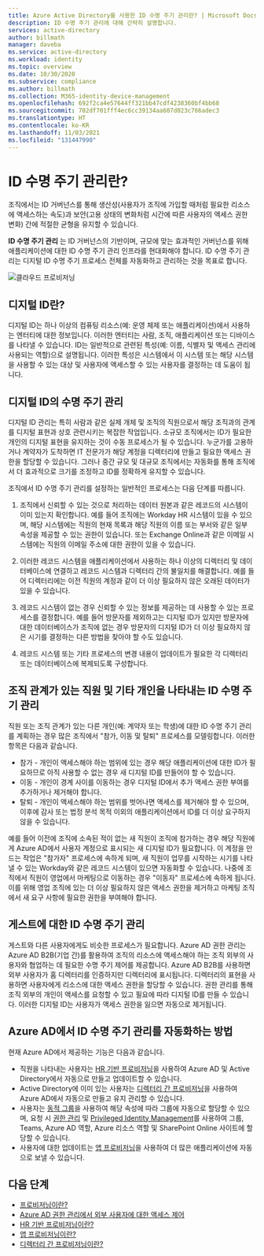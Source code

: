 ```yaml
---
title: Azure Active Directory를 사용한 ID 수명 주기 관리란? | Microsoft Docs
description: ID 수명 주기 관리에 대해 간략히 설명합니다.
services: active-directory
author: billmath
manager: daveba
ms.service: active-directory
ms.workload: identity
ms.topic: overview
ms.date: 10/30/2020
ms.subservice: compliance
ms.author: billmath
ms.collection: M365-identity-device-management
ms.openlocfilehash: 692f2ca4e57644ff321bb47cdf4238360bf4bb68
ms.sourcegitcommit: 702df701fff4ec6cc39134aa607d023c766adec3
ms.translationtype: HT
ms.contentlocale: ko-KR
ms.lasthandoff: 11/03/2021
ms.locfileid: "131447990"
---
```

# <a name="what-is-identity-lifecycle-management"></a>ID 수명 주기 관리란?

조직에서는 ID 거버넌스를 통해 생산성(사용자가 조직에 가입할 때처럼 필요한 리소스에 액세스하는 속도)과 보안(고용 상태의 변화처럼 시간에 따른 사용자의 액세스 권한 변화) 간에 적절한 균형을 유지할 수 있습니다.

**ID 수명 주기 관리** 는 ID 거버넌스의 기반이며, 규모에 맞는 효과적인 거버넌스를 위해 애플리케이션에 대한 ID 수명 주기 관리 인프라를 현대화해야 합니다. ID 수명 주기 관리는 디지털 ID 수명 주기 프로세스 전체를 자동화하고 관리하는 것을 목표로 합니다. 

![클라우드 프로비저닝](media/what-is-provisioning/cloud-1.png)

## <a name="what-is-a-digital-identity"></a>디지털 ID란?

디지털 ID는 하나 이상의 컴퓨팅 리소스(예: 운영 체제 또는 애플리케이션)에서 사용하는 엔터티에 대한 정보입니다. 이러한 엔터티는 사람, 조직, 애플리케이션 또는 디바이스를 나타낼 수 있습니다.  ID는 일반적으로 관련된 특성(예: 이름, 식별자 및 액세스 관리에 사용되는 역할)으로 설명됩니다.  이러한 특성은 시스템에서 이 시스템 또는 해당 시스템을 사용할 수 있는 대상 및 사용자에 액세스할 수 있는 사용자를 결정하는 데 도움이 됩니다.  

## <a name="managing-the-lifecycle-of-digital-identities"></a>디지털 ID의 수명 주기 관리

디지털 ID 관리는 특히 사람과 같은 실제 개체 및 조직의 직원으로서 해당 조직과의 관계를 디지털 표현과 상호 관련시키는 복잡한 작업입니다.    소규모 조직에서는 ID가 필요한 개인의 디지털 표현을 유지하는 것이 수동 프로세스가 될 수 있습니다. 누군가를 고용하거나 계약자가 도착하면 IT 전문가가 해당 계정을 디렉터리에 만들고 필요한 액세스 권한을 할당할 수 있습니다.  그러나 중간 규모 및 대규모 조직에서는 자동화를 통해 조직에서 더 효과적으로 크기를 조정하고 ID를 정확하게 유지할 수 있습니다.

조직에서 ID 수명 주기 관리를 설정하는 일반적인 프로세스는 다음 단계를 따릅니다.

1. 조직에서 신뢰할 수 있는 것으로 처리하는 데이터 원본과 같은 레코드의 시스템이 이미 있는지 확인합니다.  예를 들어 조직에는 Workday HR 시스템이 있을 수 있으며, 해당 시스템에는 직원의 현재 목록과 해당 직원의 이름 또는 부서와 같은 일부 속성을 제공할 수 있는 권한이 있습니다.  또는 Exchange Online과 같은 이메일 시스템에는 직원의 이메일 주소에 대한 권한이 있을 수 있습니다.

2. 이러한 레코드 시스템을 애플리케이션에서 사용하는 하나 이상의 디렉터리 및 데이터베이스에 연결하고 레코드 시스템과 디렉터리 간의 불일치를 해결합니다. 예를 들어 디렉터리에는 이전 직원의 계정과 같이 더 이상 필요하지 않은 오래된 데이터가 있을 수 있습니다. 

3. 레코드 시스템이 없는 경우 신뢰할 수 있는 정보를 제공하는 데 사용할 수 있는 프로세스를 결정합니다.  예를 들어 방문자를 제외하고는 디지털 ID가 있지만 방문자에 대한 데이터베이스가 조직에 없는 경우 방문자의 디지털 ID가 더 이상 필요하지 않은 시기를 결정하는 다른 방법을 찾아야 할 수도 있습니다.

4. 레코드 시스템 또는 기타 프로세스의 변경 내용이 업데이트가 필요한 각 디렉터리 또는 데이터베이스에 복제되도록 구성합니다.

## <a name="identity-lifecycle-management-for-representing-employees-and-other-individuals-with-an-organizational-relationship"></a>조직 관계가 있는 직원 및 기타 개인을 나타내는 ID 수명 주기 관리

직원 또는 조직 관계가 있는 다른 개인(예: 계약자 또는 학생)에 대한 ID 수명 주기 관리를 계획하는 경우 많은 조직에서 "참가, 이동 및 탈퇴" 프로세스를 모델링합니다.  이러한 항목은 다음과 같습니다.
    
   - 참가 - 개인이 액세스해야 하는 범위에 있는 경우 해당 애플리케이션에 대한 ID가 필요하므로 아직 사용할 수 없는 경우 새 디지털 ID를 만들어야 할 수 있습니다.
   - 이동 - 개인이 경계 사이를 이동하는 경우 디지털 ID에서 추가 액세스 권한 부여를 추가하거나 제거해야 합니다.
   - 탈퇴 - 개인이 액세스해야 하는 범위를 벗어나면 액세스를 제거해야 할 수 있으며, 이후에 감사 또는 법정 분석 목적 이외의 애플리케이션에서 ID를 더 이상 요구하지 않을 수 있습니다.

예를 들어 이전에 조직에 소속된 적이 없는 새 직원이 조직에 참가하는 경우 해당 직원에게 Azure AD에서 사용자 계정으로 표시되는 새 디지털 ID가 필요합니다.  이 계정을 만드는 작업은 "참가자" 프로세스에 속하게 되며, 새 직원이 업무를 시작하는 시기를 나타낼 수 있는 Workday와 같은 레코드 시스템이 있으면 자동화할 수 있습니다.  나중에 조직에서 직원이 영업에서 마케팅으로 이동하는 경우 "이동자" 프로세스에 속하게 됩니다.  이를 위해 영업 조직에 있는 더 이상 필요하지 않은 액세스 권한을 제거하고 마케팅 조직에서 새 요구 사항에 필요한 권한을 부여해야 합니다.

## <a name="identity-lifecycle-management-for-guests"></a>게스트에 대한 ID 수명 주기 관리

게스트와 다른 사용자에게도 비슷한 프로세스가 필요합니다.  Azure AD 권한 관리는 Azure AD B2B(기업 간)를 활용하여 조직의 리소스에 액세스해야 하는 조직 외부의 사용자와 협업하는 데 필요한 수명 주기 제어를 제공합니다. Azure AD B2B를 사용하면 외부 사용자가 홈 디렉터리를 인증하지만 디렉터리에 표시됩니다. 디렉터리의 표현을 사용하면 사용자에게 리소스에 대한 액세스 권한을 할당할 수 있습니다.  권한 관리를 통해 조직 외부의 개인이 액세스를 요청할 수 있고 필요에 따라 디지털 ID를 만들 수 있습니다. 이러한 디지털 ID는 사용자가 액세스 권한을 잃으면 자동으로 제거됩니다.  

## <a name="how-does-azure-ad-automate-identity-lifecycle-management"></a>Azure AD에서 ID 수명 주기 관리를 자동화하는 방법

현재 Azure AD에서 제공하는 기능은 다음과 같습니다.

* 직원을 나타내는 사용자는 [HR 기반 프로비저닝](what-is-hr-driven-provisioning.md)을 사용하여 Azure AD 및 Active Directory에서 자동으로 만들고 업데이트할 수 있습니다.
* Active Directory에 이미 있는 사용자는 [디렉터리 간 프로비저닝](what-is-inter-directory-provisioning.md)을 사용하여 Azure AD에서 자동으로 만들고 유지 관리할 수 있습니다.
* 사용자는 [동적 그룹](../external-identities/use-dynamic-groups.md#what-are-dynamic-groups)을 사용하여 해당 속성에 따라 그룹에 자동으로 할당할 수 있으며, 요청 시 [권한 관리](entitlement-management-scenarios.md) 및 [Privileged Identity Management](../privileged-identity-management/pim-configure.md)를 사용하여 그룹, Teams, Azure AD 역할, Azure 리소스 역할 및 SharePoint Online 사이트에 할당할 수 있습니다.
* 사용자에 대한 업데이트는 [앱 프로비저닝](what-is-app-provisioning.md)을 사용하여 더 많은 애플리케이션에 자동으로 보낼 수 있습니다.

## <a name="next-steps"></a>다음 단계 

- [프로비저닝이란?](what-is-provisioning.md)
- [Azure AD 권한 관리에서 외부 사용자에 대한 액세스 제어](./entitlement-management-external-users.md)
- [HR 기반 프로비저닝이란?](what-is-hr-driven-provisioning.md)
- [앱 프로비저닝이란?](what-is-app-provisioning.md)
- [디렉터리 간 프로비저닝이란?](what-is-inter-directory-provisioning.md)
